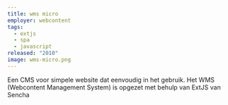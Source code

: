 ```yaml
---
title: wms micro
employer: webcontent
tags:
  - extjs
  - spa
  - javascript
released: "2010"
image: wms-micro.png
---
```


Een CMS voor simpele website dat eenvoudig in het gebruik.
Het WMS (Webcontent Management System) is opgezet met behulp van ExtJS van Sencha

